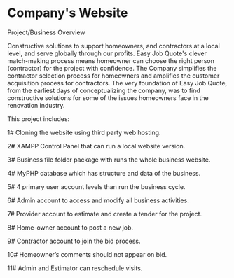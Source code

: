 # Company's Website

Project/Business Overview 

Constructive solutions to support homeowners, and contractors at a local level, and serve globally through our profits. 
Easy Job Quote's clever match-making process means homeowner can choose the right person (contractor) for the project with confidence. 
The Company simplifies the contractor selection process for homeowners and amplifies the customer acquisition process for contractors. The very foundation of 
Easy Job Quote, from the earliest days of conceptualizing the company, was to find constructive solutions for some of the issues homeowners face in 
the renovation industry. 

This project includes:  

1# Cloning the website using third party web hosting. 

2# XAMPP Control Panel that can run a local website version. 

3# Business file folder package with runs the whole business website. 

4# MyPHP database which has structure and data of the business. 

5# 4 primary user account levels than run the business cycle. 

6# Admin account to access and modify all business activities. 

7# Provider account to estimate and create a tender for the project. 

8# Home-owner account to post a new job. 

9# Contractor account to join the bid process. 

10# Homeowner’s comments should not appear on bid. 

11# Admin and Estimator can reschedule visits. 
